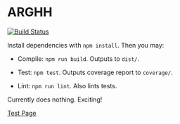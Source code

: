 # ARGHH

[![Build Status](https://travis-ci.org/fmilitao/arghh.svg?branch=master)](https://travis-ci.org/fmilitao/arghh)

Install dependencies with `npm install`. Then you may:

* Compile: `npm run build`. Outputs to `dist/`.

* Test: `npm test`. Outputs coverage report to `coverage/`.

* Lint: `npm run lint`. Also lints tests.

Currently does nothing. Exciting!

[Test Page](https://fmilitao.github.io/arghh/)
